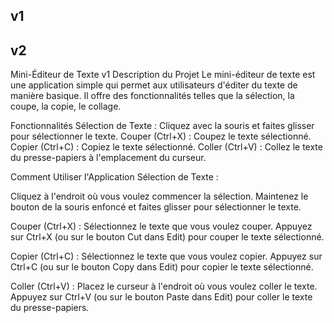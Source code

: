 ## v1
## v2
Mini-Éditeur de Texte v1
Description du Projet
Le mini-éditeur de texte est une application simple qui permet aux utilisateurs d'éditer du texte de manière basique. Il offre des fonctionnalités telles que la sélection, la coupe, la copie, le collage.

Fonctionnalités
Sélection de Texte : Cliquez avec la souris et faites glisser pour sélectionner le texte.
Couper (Ctrl+X) : Coupez le texte sélectionné.
Copier (Ctrl+C) : Copiez le texte sélectionné.
Coller (Ctrl+V) : Collez le texte du presse-papiers à l'emplacement du curseur.



Comment Utiliser l'Application
Sélection de Texte :

Cliquez à l'endroit où vous voulez commencer la sélection.
Maintenez le bouton de la souris enfoncé et faites glisser pour sélectionner le texte.

Couper (Ctrl+X) :
Sélectionnez le texte que vous voulez couper.
Appuyez sur Ctrl+X (ou sur le bouton Cut dans Edit) pour couper le texte sélectionné.

Copier (Ctrl+C) :
Sélectionnez le texte que vous voulez copier.
Appuyez sur Ctrl+C (ou sur le bouton Copy dans Edit) pour copier le texte sélectionné.

Coller (Ctrl+V) :
Placez le curseur à l'endroit où vous voulez coller le texte.
Appuyez sur Ctrl+V (ou sur le bouton Paste dans Edit) pour coller le texte du presse-papiers.